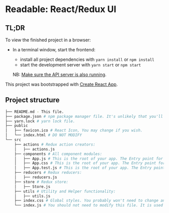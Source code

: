 # Readable: React/Redux UI

## TL;DR

To view the finished project in a browser:

* In a terminal window, start the frontend:

  * install all project dependencies with `yarn install` or `npm install`
  * start the development server with `yarn start` or `npm start`

  NB: [Make sure the API server is also running](../api-server/README.md).

This project was bootstrapped with [Create React App](https://github.com/facebookincubator/create-react-app).

## Project structure

```bash
├── README.md - This file.
├── package.json # npm package manager file. It's unlikely that you'll need to modify this.
├── yarn.lock # yarn lock file.
├── public
│   ├── favicon.ico # React Icon, You may change if you wish.
│   └── index.html # DO NOT MODIFY
└── src
    ├── actions # Redux action creators:
    │   ├── actions.js
    ├── components # All component modules:
    │   ├── App.js # This is the root of your app. The Entry point for all.
    │   ├── App.css # This is the root of your app. The Entry point for all.
    │   ├── App.test.js # This is the root of your app. The Entry point for all.
    ├── reducers # Redux reducers:
    │   ├── reducers.js
    ├── store # Redux store:
    │   ├── Store.js
    ├── utils # Utility and Helper functionality:
    │   ├── utils.js
    ├── index.css # Global styles. You probably won't need to change anything here.
    └── index.js # You should not need to modify this file. It is used for DOM rendering only.
```
